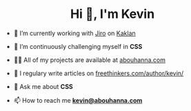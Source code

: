 <h1 align="center">Hi 👋, I'm Kevin</h1>

- 🔭 I’m currently working with [Jiro](https://github.com/jiroachkarian) on [Kaklan](https://github.com/jiroachkarian/kaklan.cf)

- 🌱 I’m continuously challenging myself in **CSS**

- 👨‍💻 All of my projects are available at [abouhanna.com](https://abouhanna.com)

- 📝 I regulary write articles on [freethinkers.com/author/kevin/](https://freethinkers.com/author/kevin/)

- 💬 Ask me about **CSS**

- 📫 How to reach me **kevin@abouhanna.com**
